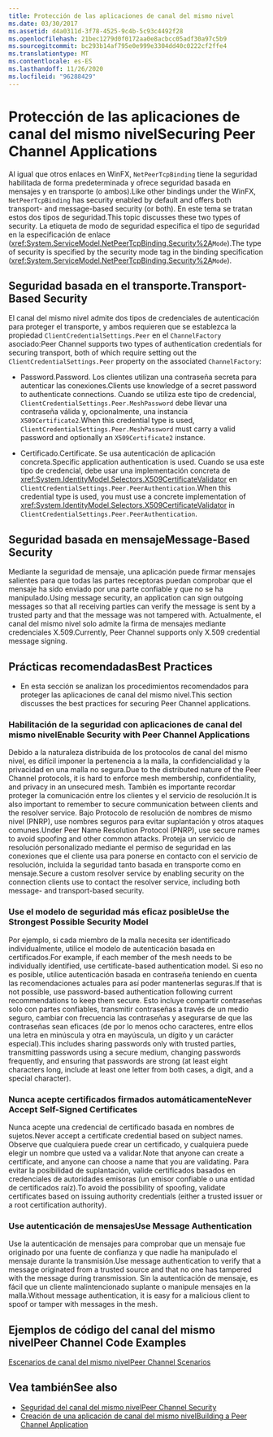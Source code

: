 ```yaml
---
title: Protección de las aplicaciones de canal del mismo nivel
ms.date: 03/30/2017
ms.assetid: d4a0311d-3f78-4525-9c4b-5c93c4492f28
ms.openlocfilehash: 21bec1279d0f0172aa0e8acbcc05adf30a97c5b9
ms.sourcegitcommit: bc293b14af795e0e999e3304dd40c0222cf2ffe4
ms.translationtype: MT
ms.contentlocale: es-ES
ms.lasthandoff: 11/26/2020
ms.locfileid: "96288429"
---
```

# <a name="securing-peer-channel-applications"></a><span data-ttu-id="b17b5-102">Protección de las aplicaciones de canal del mismo nivel</span><span class="sxs-lookup"><span data-stu-id="b17b5-102">Securing Peer Channel Applications</span></span>

<span data-ttu-id="b17b5-103">Al igual que otros enlaces en WinFX, `NetPeerTcpBinding` tiene la seguridad habilitada de forma predeterminada y ofrece seguridad basada en mensajes y en transporte (o ambos).</span><span class="sxs-lookup"><span data-stu-id="b17b5-103">Like other bindings under the WinFX, `NetPeerTcpBinding` has security enabled by default and offers both transport- and message-based security (or both).</span></span> <span data-ttu-id="b17b5-104">En este tema se tratan estos dos tipos de seguridad.</span><span class="sxs-lookup"><span data-stu-id="b17b5-104">This topic discusses these two types of security.</span></span> <span data-ttu-id="b17b5-105">La etiqueta de modo de seguridad especifica el tipo de seguridad en la especificación de enlace (<xref:System.ServiceModel.NetPeerTcpBinding.Security%2A>`Mode`).</span><span class="sxs-lookup"><span data-stu-id="b17b5-105">The type of security is specified by the security mode tag in the binding specification (<xref:System.ServiceModel.NetPeerTcpBinding.Security%2A>`Mode`).</span></span>  
  
## <a name="transport-based-security"></a><span data-ttu-id="b17b5-106">Seguridad basada en el transporte.</span><span class="sxs-lookup"><span data-stu-id="b17b5-106">Transport-Based Security</span></span>  

 <span data-ttu-id="b17b5-107">El canal del mismo nivel admite dos tipos de credenciales de autenticación para proteger el transporte, y ambos requieren que se establezca la propiedad `ClientCredentialSettings.Peer` en el `ChannelFactory` asociado:</span><span class="sxs-lookup"><span data-stu-id="b17b5-107">Peer Channel supports two types of authentication credentials for securing transport, both of which require setting out the `ClientCredentialSettings.Peer` property on the associated `ChannelFactory`:</span></span>  
  
- <span data-ttu-id="b17b5-108">Password.</span><span class="sxs-lookup"><span data-stu-id="b17b5-108">Password.</span></span> <span data-ttu-id="b17b5-109">Los clientes utilizan una contraseña secreta para autenticar las conexiones.</span><span class="sxs-lookup"><span data-stu-id="b17b5-109">Clients use knowledge of a secret password to authenticate connections.</span></span> <span data-ttu-id="b17b5-110">Cuando se utiliza este tipo de credencial, `ClientCredentialSettings.Peer.MeshPassword` debe llevar una contraseña válida y, opcionalmente, una instancia `X509Certificate2`.</span><span class="sxs-lookup"><span data-stu-id="b17b5-110">When this credential type is used, `ClientCredentialSettings.Peer.MeshPassword` must carry a valid password and optionally an `X509Certificate2` instance.</span></span>  
  
- <span data-ttu-id="b17b5-111">Certificado.</span><span class="sxs-lookup"><span data-stu-id="b17b5-111">Certificate.</span></span> <span data-ttu-id="b17b5-112">Se usa autenticación de aplicación concreta.</span><span class="sxs-lookup"><span data-stu-id="b17b5-112">Specific application authentication is used.</span></span> <span data-ttu-id="b17b5-113">Cuando se usa este tipo de credencial, debe usar una implementación concreta de <xref:System.IdentityModel.Selectors.X509CertificateValidator> en `ClientCredentialSettings.Peer.PeerAuthentication`.</span><span class="sxs-lookup"><span data-stu-id="b17b5-113">When this credential type is used, you must use a concrete implementation of <xref:System.IdentityModel.Selectors.X509CertificateValidator> in `ClientCredentialSettings.Peer.PeerAuthentication`.</span></span>  
  
## <a name="message-based-security"></a><span data-ttu-id="b17b5-114">Seguridad basada en mensaje</span><span class="sxs-lookup"><span data-stu-id="b17b5-114">Message-Based Security</span></span>  

 <span data-ttu-id="b17b5-115">Mediante la seguridad de mensaje, una aplicación puede firmar mensajes salientes para que todas las partes receptoras puedan comprobar que el mensaje ha sido enviado por una parte confiable y que no se ha manipulado.</span><span class="sxs-lookup"><span data-stu-id="b17b5-115">Using message security, an application can sign outgoing messages so that all receiving parties can verify the message is sent by a trusted party and that the message was not tampered with.</span></span> <span data-ttu-id="b17b5-116">Actualmente, el canal del mismo nivel solo admite la firma de mensajes mediante credenciales X.509.</span><span class="sxs-lookup"><span data-stu-id="b17b5-116">Currently, Peer Channel supports only X.509 credential message signing.</span></span>  
  
## <a name="best-practices"></a><span data-ttu-id="b17b5-117">Prácticas recomendadas</span><span class="sxs-lookup"><span data-stu-id="b17b5-117">Best Practices</span></span>  
  
- <span data-ttu-id="b17b5-118">En esta sección se analizan los procedimientos recomendados para proteger las aplicaciones de canal del mismo nivel.</span><span class="sxs-lookup"><span data-stu-id="b17b5-118">This section discusses the best practices for securing Peer Channel applications.</span></span>  
  
### <a name="enable-security-with-peer-channel-applications"></a><span data-ttu-id="b17b5-119">Habilitación de la seguridad con aplicaciones de canal del mismo nivel</span><span class="sxs-lookup"><span data-stu-id="b17b5-119">Enable Security with Peer Channel Applications</span></span>  

 <span data-ttu-id="b17b5-120">Debido a la naturaleza distribuida de los protocolos de canal del mismo nivel, es difícil imponer la pertenencia a la malla, la confidencialidad y la privacidad en una malla no segura.</span><span class="sxs-lookup"><span data-stu-id="b17b5-120">Due to the distributed nature of the Peer Channel protocols, it is hard to enforce mesh membership, confidentiality, and privacy in an unsecured mesh.</span></span> <span data-ttu-id="b17b5-121">También es importante recordar proteger la comunicación entre los clientes y el servicio de resolución.</span><span class="sxs-lookup"><span data-stu-id="b17b5-121">It is also important to remember to secure communication between clients and the resolver service.</span></span> <span data-ttu-id="b17b5-122">Bajo Protocolo de resolución de nombres de mismo nivel (PNRP), use nombres seguros para evitar suplantación y otros ataques comunes.</span><span class="sxs-lookup"><span data-stu-id="b17b5-122">Under Peer Name Resolution Protocol (PNRP), use secure names to avoid spoofing and other common attacks.</span></span> <span data-ttu-id="b17b5-123">Proteja un servicio de resolución personalizado mediante el permiso de seguridad en las conexiones que el cliente usa para ponerse en contacto con el servicio de resolución,  incluida la seguridad tanto basada en transporte como en mensaje.</span><span class="sxs-lookup"><span data-stu-id="b17b5-123">Secure a custom resolver service by enabling security on the connection clients use to contact the resolver service, including both message- and transport-based security.</span></span>  
  
### <a name="use-the-strongest-possible-security-model"></a><span data-ttu-id="b17b5-124">Use el modelo de seguridad más eficaz posible</span><span class="sxs-lookup"><span data-stu-id="b17b5-124">Use the Strongest Possible Security Model</span></span>  

 <span data-ttu-id="b17b5-125">Por ejemplo, si cada miembro de la malla necesita ser identificado individualmente, utilice el modelo de autenticación basada en certificados.</span><span class="sxs-lookup"><span data-stu-id="b17b5-125">For example, if each member of the mesh needs to be individually identified, use certificate-based authentication model.</span></span> <span data-ttu-id="b17b5-126">Si eso no es posible, utilice autenticación basada en contraseña teniendo en cuenta las recomendaciones actuales para así poder mantenerlas seguras.</span><span class="sxs-lookup"><span data-stu-id="b17b5-126">If that is not possible, use password-based authentication following current recommendations to keep them secure.</span></span> <span data-ttu-id="b17b5-127">Esto incluye compartir contraseñas solo con partes confiables, transmitir contraseñas a través de un medio seguro, cambiar con frecuencia las contraseñas y asegurarse de que las contraseñas sean eficaces (de por lo menos ocho caracteres, entre ellos una letra en minúscula y otra en mayúscula, un dígito y un carácter especial).</span><span class="sxs-lookup"><span data-stu-id="b17b5-127">This includes sharing passwords only with trusted parties, transmitting passwords using a secure medium, changing passwords frequently, and ensuring that passwords are strong (at least eight characters long, include at least one letter from both cases, a digit, and a special character).</span></span>  
  
### <a name="never-accept-self-signed-certificates"></a><span data-ttu-id="b17b5-128">Nunca acepte certificados firmados automáticamente</span><span class="sxs-lookup"><span data-stu-id="b17b5-128">Never Accept Self-Signed Certificates</span></span>  

 <span data-ttu-id="b17b5-129">Nunca acepte una credencial de certificado basada en nombres de sujetos.</span><span class="sxs-lookup"><span data-stu-id="b17b5-129">Never accept a certificate credential based on subject names.</span></span> <span data-ttu-id="b17b5-130">Observe que cualquiera puede crear un certificado, y cualquiera puede elegir un nombre que usted va a validar.</span><span class="sxs-lookup"><span data-stu-id="b17b5-130">Note that anyone can create a certificate, and anyone can choose a name that you are validating.</span></span> <span data-ttu-id="b17b5-131">Para evitar la posibilidad de suplantación, valide certificados basados en credenciales de autoridades emisoras (un emisor confiable o una entidad de certificados raíz).</span><span class="sxs-lookup"><span data-stu-id="b17b5-131">To avoid the possibility of spoofing, validate certificates based on issuing authority credentials (either a trusted issuer or a root certification authority).</span></span>  
  
### <a name="use-message-authentication"></a><span data-ttu-id="b17b5-132">Use autenticación de mensajes</span><span class="sxs-lookup"><span data-stu-id="b17b5-132">Use Message Authentication</span></span>  

 <span data-ttu-id="b17b5-133">Use la autenticación de mensajes para comprobar que un mensaje fue originado por una fuente de confianza y que nadie ha manipulado el mensaje durante la transmisión.</span><span class="sxs-lookup"><span data-stu-id="b17b5-133">Use message authentication to verify that a message originated from a trusted source and that no one has tampered with the message during transmission.</span></span> <span data-ttu-id="b17b5-134">Sin la autenticación de mensaje, es fácil que un cliente malintencionado suplante o manipule mensajes en la malla.</span><span class="sxs-lookup"><span data-stu-id="b17b5-134">Without message authentication, it is easy for a malicious client to spoof or tamper with messages in the mesh.</span></span>  
  
## <a name="peer-channel-code-examples"></a><span data-ttu-id="b17b5-135">Ejemplos de código del canal del mismo nivel</span><span class="sxs-lookup"><span data-stu-id="b17b5-135">Peer Channel Code Examples</span></span>  

 [<span data-ttu-id="b17b5-136">Escenarios de canal del mismo nivel</span><span class="sxs-lookup"><span data-stu-id="b17b5-136">Peer Channel Scenarios</span></span>](peer-channel-scenarios.md)  
  
## <a name="see-also"></a><span data-ttu-id="b17b5-137">Vea también</span><span class="sxs-lookup"><span data-stu-id="b17b5-137">See also</span></span>

- [<span data-ttu-id="b17b5-138">Seguridad del canal del mismo nivel</span><span class="sxs-lookup"><span data-stu-id="b17b5-138">Peer Channel Security</span></span>](peer-channel-security.md)
- [<span data-ttu-id="b17b5-139">Creación de una aplicación de canal del mismo nivel</span><span class="sxs-lookup"><span data-stu-id="b17b5-139">Building a Peer Channel Application</span></span>](building-a-peer-channel-application.md)
